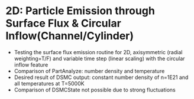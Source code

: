 # 2D: Particle Emission through Surface Flux & Circular Inflow(Channel/Cylinder)
* Testing the surface flux emission routine for 2D, axisymmetric (radial weighting=T/F) and variable time step (linear scaling) with the circular inflow feature
* Comparison of PartAnalyze: number density and temperature
* Desired result of DSMC output: constant number density of n=1E21 and all temperatures at T=5000K
* Comparison of DSMCState not possible due to strong fluctuations